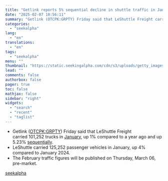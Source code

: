 ```yaml
---
title: "Getlink reports 5% sequential decline in shuttle traffic in January"
date: "2025-02-07 10:56:11"
summary: "Getlink (OTCPK:GRPTY) Friday said that LeShuttle Freight carried 101,252 trucks in January, up 1% compared to a year ago and up 5.23% sequentially. LeShuttle carried 125,252 passenger vehicles in January, up 4% compared to January 2024. The February traffic figures will be published on Thursday, March 06, pre-market."
categories:
  - "seekalpha"
lang:
  - "en"
translations:
  - "en"
tags:
  - "seekalpha"
menu: ""
thumbnail: "https://static.seekingalpha.com/cdn/s3/uploads/getty_images/1129217834/image_1129217834.jpg"
lead: ""
comments: false
authorbox: false
pager: true
toc: false
mathjax: false
sidebar: "right"
widgets:
  - "search"
  - "recent"
  - "taglist"
---
```


* Getlink ([OTCPK:GRPTY](https://seekingalpha.com/symbol/GRPTY "Getlink SE")) Friday said that LeShuttle Freight carried 101,252 trucks in [January](https://seekingalpha.com/pr/19995293-getlink-shuttle-traffic-in-january-2025), up 1% compared to a year ago and up 5.23% [sequentially](https://seekingalpha.com/pr/19964516-getlink-se-shuttle-traffic-in-december-2024).
* LeShuttle carried 125,252 passenger vehicles in January, up 4% compared to January 2024.
* The February traffic figures will be published on Thursday, March 06, pre-market.

[seekalpha](https://seekingalpha.com/news/4404993-getlink-reports-5-sequential-decline-in-shuttle-traffic-in-january)
